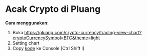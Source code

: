 # Acak Crypto di Pluang

**Cara menggunakan:**

1. Buka https://pluang.com/crypto-currency/trading-view-chart?cryptoCurrencySymbol=BTC&theme=light
2. Setting chart
3. Copy [kode](app.js) ke Console [Ctrl Shift I]
